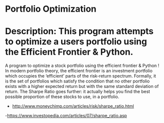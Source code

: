 # Portfolio Optimization
 # Description: This program attempts to optimize a users portfolio using the Efficient Frontier & Python.
A program to optimize a stock portfolio using the efficient frontier & Python ! In modern portfolio theory, the efficient frontier is an investment portfolio which occupies the ‘efficient’ parts of the risk-return spectrum. Formally, it is the set of portfolios which satisfy the condition that no other portfolio exists with a higher expected return but with the same standard deviation of return.
The Sharpe Ratio goes further: it actually helps you find the best possible proportion of these stocks to use, in a portfolio.
- http://www.moneychimp.com/articles/risk/sharpe_ratio.html

-https://www.investopedia.com/articles/07/sharpe_ratio.asp
